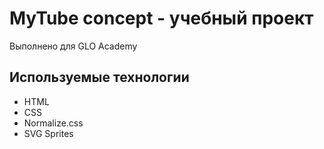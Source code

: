 # MyTube concept - учебный проект
Выполнено для GLO Academy

## Используемые технологии
- HTML
- CSS
- Normalize.css
- SVG Sprites
